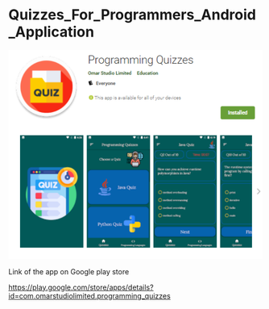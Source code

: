 # Quizzes_For_Programmers_Android_Application

![](pics/a1.png)

Link of the app on Google play store

https://play.google.com/store/apps/details?id=com.omarstudiolimited.programming_quizzes
